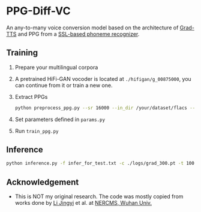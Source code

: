 # PPG-Diff-VC

An any-to-many voice conversion model based on the architecture of [Grad-TTS](https://github.com/huawei-noah/Speech-Backbones/tree/main/Grad-TTS) and PPG from a [SSL-based phoneme recognizer](https://huggingface.co/facebook/wav2vec2-xlsr-53-espeak-cv-ft).

## Training

1. Prepare your multilingual corpora
2. A pretrained HiFi-GAN vocoder is located at `./hifigan/g_00875000`, you can continue from it or train a new one.
3. Extract PPGs

    ```bash
    python preprocess_ppg.py --sr 16000 --in_dir /your/dataset/flacs --out_dir /your/dataset/ppgs
    ```

4. Set parameters defined in `params.py`
5. Run `train_ppg.py`

## Inference

```bash
python inference.py -f infer_for_test.txt -c ./logs/grad_300.pt -t 100
```

## Acknowledgement

- This is NOT my original research. The code was mostly copied from works done by [Li Jingyi](https://github.com/OlaWod) et al. at [NERCMS, Wuhan Univ.](http://multimedia.whu.edu.cn/)